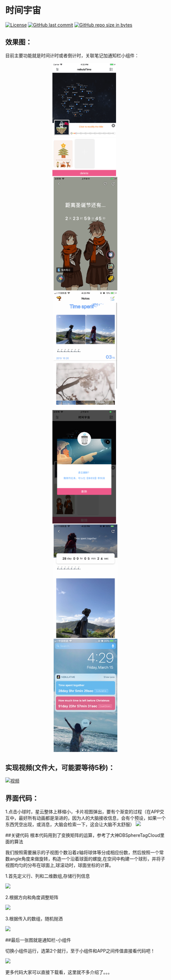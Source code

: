 # 时间宇宙

[![License](https://img.shields.io/badge/license-MIT-blue.svg)](LICENSE)
[![GitHub last commit](https://img.shields.io/github/last-commit/kevindcw/DNebula.svg)](https://github.com/kevindcw/DProgram_ios/commits/master)
[![GitHub repo size in bytes](https://img.shields.io/github/repo-size/kevindcw/DNebula.svg?colorB=fa5b19)](https://github.com/kevindcw/DNebula)



## 效果图：
目前主要功能就是时间计时或者倒计时，关联笔记加通知栏小组件：

<p align="center">
  <img width="200" src="Screenshots/1.png" hspace="30px" />
  <img width="200" src="Screenshots/2.png" hspace="30px" />
  <img width="200" src="Screenshots/3.png" hspace="30px" />
</p>

<p align="center">
  <img width="200" src="Screenshots/4.png" hspace="30px" />
  <img width="200" src="Screenshots/5.png" hspace="30px" />
  <img width="200" src="Screenshots/6.png" hspace="30px" />
</p>


## 实现视频(文件大，可能要等待5秒)：

[![视频](https://upload-images.jianshu.io/upload_images/3323633-0573f124bb4a5f2a.png)](https://player.youku.com/embed/XNDMxNDczNDAyMA==)





## 界面代码：
1.点击小球时，星云整体上移缩小，卡片视图弹出，要有个渐变的过程（在APP交互中，最好所有动画都是渐进的，因为人的大脑接收信息，会有个预设，如果一个东西凭空出现，或消息，大脑会检索一下，这会让大脑不太舒服）
![](https://upload-images.jianshu.io/upload_images/3323633-ab87c13d253c6294.png)




##关键代码
根本代码用到了变换矩阵的运算，参考了大神DBSphereTagCloud里面的算法

我们按照需要展示的子视图个数沿着z轴将球体等分成相应份数，然后按照一个常数angle角度来做旋转，构造一个沿着球面的螺旋,在空间中构建一个球形，并将子视图均匀的分布在球面上,球滚动时，球面坐标的计算。

1.首先定义行、列和二维数组,存储行列信息

![](https://upload-images.jianshu.io/upload_images/3323633-c71a0bb63929eb68.png)

2.根据方向和角度调整矩阵

![](https://upload-images.jianshu.io/upload_images/3323633-9b7ce70bafd70778.png)

3.根据传入的数组，随机抛洒

![](https://upload-images.jianshu.io/upload_images/3323633-263d17a39e6194cd.png)

##最后一张图就是通知栏-小组件

切换小组件运行，选第2个就行，至于小组件和APP之间传值直接看代码吧！

![](https://upload-images.jianshu.io/upload_images/3323633-3df2a4aee7318e3e.png)

更多代码大家可以直接下载看，这里就不多介绍了。。。

